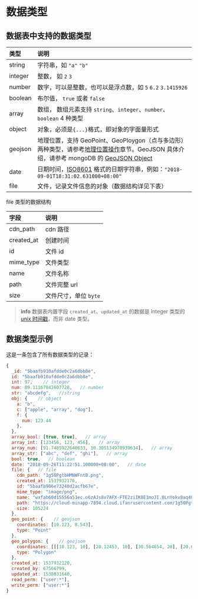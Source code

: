 # 数据类型

## 数据表中支持的数据类型

| 类型    | 说明   |
| :------ | :----- |
| string  | 字符串，如 `"a"` `"b"` |
| integer | 整数， 如 `2` `3`   |
| number  | 数字，可以是整数，也可以是浮点数，如 `5` `6.2` `3.1415926` |
| boolean | 布尔值， `true` 或者 `false` |
| array   | 数组， 数组元素支持 `string`、`integer`、`number`、`boolean` 4 种类型 |
| object  | 对象，必须是`{...}`格式，即对象的字面量形式 |
| geojson | 地理位置，支持 GeoPoint、GeoPloygon（点与多边形）两种类型，请参考[地理位置操作](./geo.md)章节。GeoJSON 具体介绍，请参考 mongoDB 的 [GeoJSON Object](https://docs.mongodb.com/manual/reference/geojson/)  |
| date    | 日期时间，[ISO8601](https://zh.wikipedia.org/wiki/ISO_8601) 格式的日期字符串，例如：`"2018-09-01T18:31:02.631000+08:00"` |
| file    | 文件，记录文件信息的对象（数据结构详见下表） |

file 类型的数据结构

| 字段       | 说明 |
| :--------- | :--- |
| cdn_path   | cdn 路径 |
| created_at | 创建时间 |
| id         | 文件 id |
| mime_type  | 文件类型 |
| name       | 文件名称 |
| path       | 文件完整 url |
| size       | 文件尺寸，单位 `byte` |

> **info**
> 数据表内置字段 `created_at`、`updated_at` 的数据是 integer 类型的 [unix 时间戳](https://zh.wikipedia.org/wiki/UNIX%E6%97%B6%E9%97%B4)，而非 date 类型。

## 数据类型示例
这是一条包含了所有数据类型的记录：
```js
{
  _id: "5baafb910afdde0c2a6dbb8e",
  id: "5baafb910afdde0c2a6dbb8e",
  int: 97,    // integer
  num: 89.11167842607728,   // number
  str: "abcdefg",   //string
  obj: {    // object
    a: "b",
    c: ["apple", "array", "dog"],
    f: {
      num: 123.44
    },
  },
  array_bool: [true, true],   // array
  array_int: [123456, 123, 456],   // array
  array_num: [91.7485922640633, 10.305134978939634],   // array
  array_str: ["abc", "def", "ghi"],   // array
  bool: true,   // boolean
  date: "2018-09-26T11:22:51.100000+08:00",   // date
  file: {   // file
    cdn_path: "1g50PgtbHMNWFntB.png",
    created_at: 1537932176,
    id: "5baafb906e73240d2acfb67e",
    mime_type: "image/png",
    name: "wxfab60d15556a51ec.o6zAJs8v7AFX-FTE2ziIK8E1moJI.8LnYokv8aq4Ubaeaa306f0bbec994ad399bdb97d92ce.png",
    path: "https://cloud-minapp-7894.cloud.ifanrusercontent.com/1g50PgtbHMNWFntB.png",
    size: 105224
  },
  geo_point: {    // geojson
    coordinates: [10.123, 8.543],
    type: "Point"
  },
  geo_polygon: {    // geojson
    coordinates: [[[10.123, 10], [20.12453, 10], [30.564654, 20], [20.654, 30], [10.123, 10]]],
    type: "Polygon"
  },
  created_at: 1537932120,
  created_by: 67566799,
  updated_at: 1538031640,
  read_perm: ["user:*"],
  write_perm: ["user:*"]
}
```

